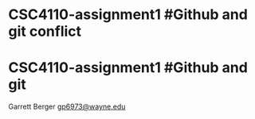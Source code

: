 # CSC4110-assignment1 #Github and git conflict
# CSC4110-assignment1 #Github and git
Garrett Berger
gp6973@wayne.edu
